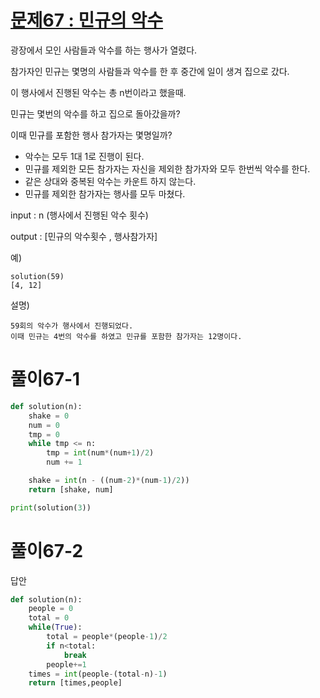 # [문제67 : 민규의 악수](https://www.notion.so/67-0716719314ed4b8aa76e8b41b40d32c5)

광장에서 모인 사람들과 악수를 하는 행사가 열렸다.

참가자인 민규는 몇명의 사람들과 악수를 한 후 중간에 일이 생겨 집으로 갔다.

이 행사에서 진행된 악수는 총 n번이라고 했을때.

민규는 몇번의 악수를 하고 집으로 돌아갔을까?

이때 민규를 포함한 행사 참가자는 몇명일까?

- 악수는 모두 1대 1로 진행이 된다.
- 민규를 제외한 모든 참가자는 자신을 제외한 참가자와 모두 한번씩 악수를 한다.
- 같은 상대와 중복된 악수는 카운트 하지 않는다.
- 민규를 제외한 참가자는 행사를 모두 마쳤다.

input : n (행사에서 진행된 악수 횟수)

output : [민규의 악수횟수 , 행사참가자]

예)

    solution(59)
    [4, 12]

설명)

    59회의 악수가 행사에서 진행되었다.
    이때 민규는 4번의 악수를 하였고 민규를 포함한 참가자는 12명이다.

# 풀이67-1

``` python
def solution(n):
    shake = 0
    num = 0
    tmp = 0
    while tmp <= n:
        tmp = int(num*(num+1)/2)
        num += 1

    shake = int(n - ((num-2)*(num-1)/2))
    return [shake, num]

print(solution(3))
```
# 풀이67-2

답안

``` python
def solution(n):
    people = 0
    total = 0
    while(True):
        total = people*(people-1)/2
        if n<total:
            break
        people+=1
    times = int(people-(total-n)-1)
    return [times,people]
```